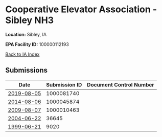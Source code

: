 # Cooperative Elevator Association - Sibley NH3

**Location:** Sibley, IA

**EPA Facility ID:** 100000112193

[Back to IA Index](../../index.md)

## Submissions

| Date | Submission ID | Document Control Number |
|------|--------------|-------------------------|
| [2019-08-05](submissions/1000081740.md) | 1000081740 |  |
| [2014-08-06](submissions/1000045874.md) | 1000045874 |  |
| [2009-08-07](submissions/1000010463.md) | 1000010463 |  |
| [2004-06-22](submissions/36645.md) | 36645 |  |
| [1999-06-21](submissions/9020.md) | 9020 |  |
